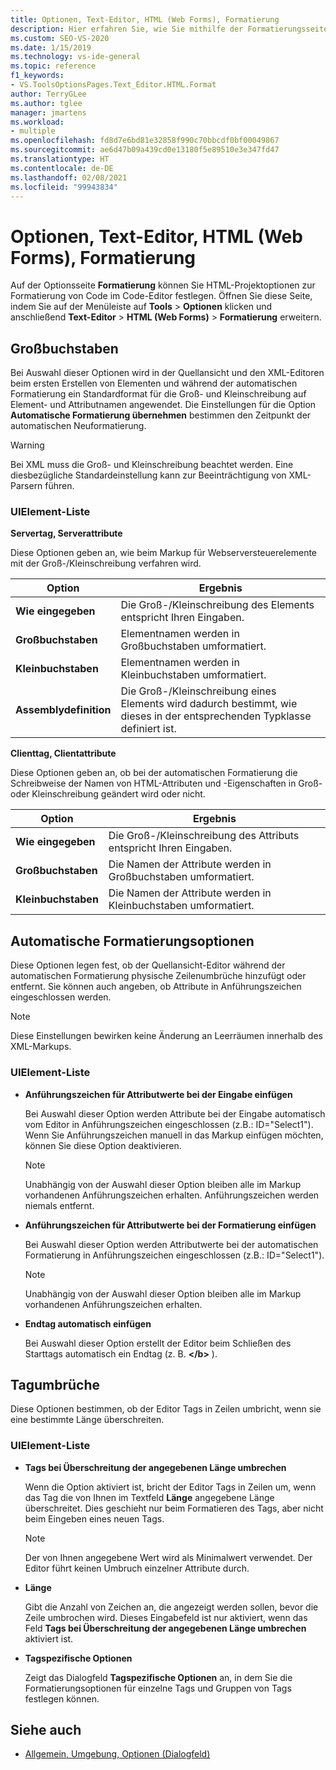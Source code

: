 ```yaml
---
title: Optionen, Text-Editor, HTML (Web Forms), Formatierung
description: Hier erfahren Sie, wie Sie mithilfe der Formatierungsseite im HTML-Abschnitt die HTML-Projektoptionen für das Formatieren von Code im Code-Editor festlegen.
ms.custom: SEO-VS-2020
ms.date: 1/15/2019
ms.technology: vs-ide-general
ms.topic: reference
f1_keywords:
- VS.ToolsOptionsPages.Text_Editor.HTML.Format
author: TerryGLee
ms.author: tglee
manager: jmartens
ms.workload:
- multiple
ms.openlocfilehash: fd8d7e6bd81e32858f990c70bbcdf0bf00049867
ms.sourcegitcommit: ae6d47b09a439cd0e13180f5e89510e3e347fd47
ms.translationtype: HT
ms.contentlocale: de-DE
ms.lasthandoff: 02/08/2021
ms.locfileid: "99943834"
---
```

# <a name="options-text-editor-html-web-forms-formatting"></a>Optionen, Text-Editor, HTML (Web Forms), Formatierung

Auf der Optionsseite **Formatierung** können Sie HTML-Projektoptionen zur Formatierung von Code im Code-Editor festlegen. Öffnen Sie diese Seite, indem Sie auf der Menüleiste auf **Tools** > **Optionen** klicken und anschließend **Text-Editor** > **HTML (Web Forms)**  > **Formatierung** erweitern.

## <a name="capitalization"></a>Großbuchstaben

Bei Auswahl dieser Optionen wird in der Quellansicht und den XML-Editoren beim ersten Erstellen von Elementen und während der automatischen Formatierung ein Standardformat für die Groß- und Kleinschreibung auf Element- und Attributnamen angewendet. Die Einstellungen für die Option **Automatische Formatierung übernehmen** bestimmen den Zeitpunkt der automatischen Neuformatierung.

> [!WARNING]
> Bei XML muss die Groß- und Kleinschreibung beachtet werden. Eine diesbezügliche Standardeinstellung kann zur Beeinträchtigung von XML-Parsern führen.

### <a name="uielement-list"></a>UIElement-Liste

**Servertag, Serverattribute**

Diese Optionen geben an, wie beim Markup für Webserversteuerelemente mit der Groß-/Kleinschreibung verfahren wird.

|Option|Ergebnis|
|---------------------------------|------------------------------|
|**Wie eingegeben**|Die Groß-/Kleinschreibung des Elements entspricht Ihren Eingaben.|
|**Großbuchstaben**|Elementnamen werden in Großbuchstaben umformatiert.|
|**Kleinbuchstaben**|Elementnamen werden in Kleinbuchstaben umformatiert.|
|**Assemblydefinition**|Die Groß-/Kleinschreibung eines Elements wird dadurch bestimmt, wie dieses in der entsprechenden Typklasse definiert ist.|

**Clienttag, Clientattribute**

Diese Optionen geben an, ob bei der automatischen Formatierung die Schreibweise der Namen von HTML-Attributen und -Eigenschaften in Groß- oder Kleinschreibung geändert wird oder nicht.

|Option|Ergebnis|
|---------------------------------|------------------------------|
|**Wie eingegeben**|Die Groß-/Kleinschreibung des Attributs entspricht Ihren Eingaben.|
|**Großbuchstaben**|Die Namen der Attribute werden in Großbuchstaben umformatiert.|
|**Kleinbuchstaben**|Die Namen der Attribute werden in Kleinbuchstaben umformatiert.|

## <a name="automatic-formatting-options"></a>Automatische Formatierungsoptionen

Diese Optionen legen fest, ob der Quellansicht-Editor während der automatischen Formatierung physische Zeilenumbrüche hinzufügt oder entfernt. Sie können auch angeben, ob Attribute in Anführungszeichen eingeschlossen werden.

> [!NOTE]
> Diese Einstellungen bewirken keine Änderung an Leerräumen innerhalb des XML-Markups.

### <a name="uielement-list"></a>UIElement-Liste

- **Anführungszeichen für Attributwerte bei der Eingabe einfügen**

   Bei Auswahl dieser Option werden Attribute bei der Eingabe automatisch vom Editor in Anführungszeichen eingeschlossen (z.B.: ID="Select1"). Wenn Sie Anführungszeichen manuell in das Markup einfügen möchten, können Sie diese Option deaktivieren.

   > [!NOTE]
   > Unabhängig von der Auswahl dieser Option bleiben alle im Markup vorhandenen Anführungszeichen erhalten. Anführungszeichen werden niemals entfernt.

- **Anführungszeichen für Attributwerte bei der Formatierung einfügen**

   Bei Auswahl dieser Option werden Attributwerte bei der automatischen Formatierung in Anführungszeichen eingeschlossen (z.B.: ID="Select1").

   > [!NOTE]
   > Unabhängig von der Auswahl dieser Option bleiben alle im Markup vorhandenen Anführungszeichen erhalten.

- **Endtag automatisch einfügen**

   Bei Auswahl dieser Option erstellt der Editor beim Schließen des Starttags automatisch ein Endtag (z. B. **\</b>** ).

## <a name="tag-wrapping"></a>Tagumbrüche

Diese Optionen bestimmen, ob der Editor Tags in Zeilen umbricht, wenn sie eine bestimmte Länge überschreiten.

### <a name="uielement-list"></a>UIElement-Liste

- **Tags bei Überschreitung der angegebenen Länge umbrechen**

   Wenn die Option aktiviert ist, bricht der Editor Tags in Zeilen um, wenn das Tag die von Ihnen im Textfeld **Länge** angegebene Länge überschreitet. Dies geschieht nur beim Formatieren des Tags, aber nicht beim Eingeben eines neuen Tags.

   > [!NOTE]
   > Der von Ihnen angegebene Wert wird als Minimalwert verwendet. Der Editor führt keinen Umbruch einzelner Attribute durch.

- **Länge**

   Gibt die Anzahl von Zeichen an, die angezeigt werden sollen, bevor die Zeile umbrochen wird. Dieses Eingabefeld ist nur aktiviert, wenn das Feld **Tags bei Überschreitung der angegebenen Länge umbrechen** aktiviert ist.

- **Tagspezifische Optionen**

   Zeigt das Dialogfeld **Tagspezifische Optionen** an, in dem Sie die Formatierungsoptionen für einzelne Tags und Gruppen von Tags festlegen können.

## <a name="see-also"></a>Siehe auch

- [Allgemein, Umgebung, Optionen (Dialogfeld)](../../ide/reference/general-environment-options-dialog-box.md)
